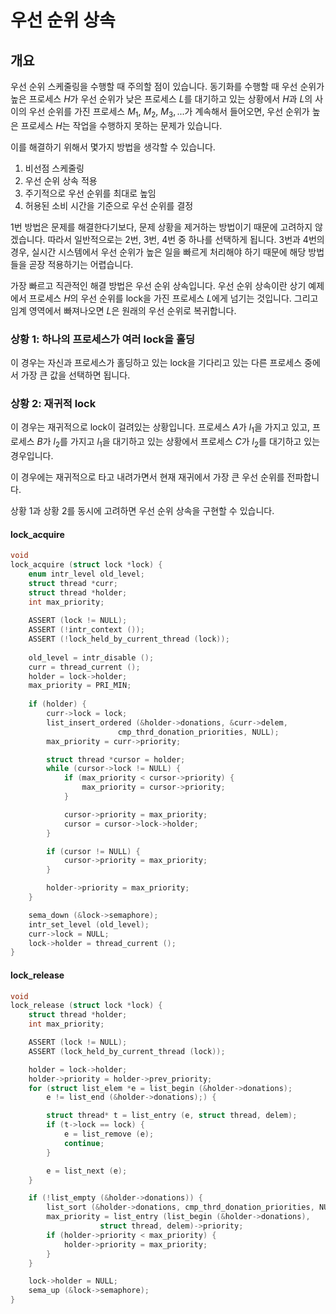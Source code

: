 # 우선 순위 상속
## 개요
우선 순위 스케줄링을 수행할 때 주의할 점이 있습니다. 동기화를 수행할 때 우선 순위가 높은 프로세스 $H$가 우선 순위가 낮은 프로세스 $L$를 대기하고 있는 상황에서 $H$과 $L$의 사이의 우선 순위를 가진 프로세스 $M_1$, $M_2$, $M_3, ...$가 계속해서 들어오면, 우선 순위가 높은 프로세스 $H$는 작업을 수행하지 못하는 문제가 있습니다.

이를 해결하기 위해서 몇가지 방법을 생각할 수 있습니다.
1. 비선점 스케줄링
2. 우선 순위 상속 적용
3. 주기적으로 우선 순위를 최대로 높임
4. 허용된 소비 시간을 기준으로 우선 순위를 결정

1번 방법은 문제를 해결한다기보다, 문제 상황을 제거하는 방법이기 때문에 고려하지 않겠습니다. 따라서 일반적으로는 2번, 3번, 4번 중 하나를 선택하게 됩니다. 3번과 4번의 경우, 실시간 시스템에서 우선 순위가 높은 일을 빠르게 처리해야 하기 때문에 해당 방법들을 곧장 적용하기는 어렵습니다.

가장 빠르고 직관적인 해결 방법은 우선 순위 상속입니다. 우선 순위 상속이란 상기 예제에서 프로세스 $H$의 우선 순위를 lock을 가진 프로세스 $L$에게 넘기는 것입니다. 그리고 임계 영역에서 빠져나오면 $L$은 원래의 우선 순위로 복귀합니다.

### 상황 1: 하나의 프로세스가 여러 lock을 홀딩
이 경우는 자신과 프로세스가 홀딩하고 있는 lock을 기다리고 있는 다른 프로세스 중에서 가장 큰 값을 선택하면 됩니다.

### 상황 2: 재귀적 lock
이 경우는 재귀적으로 lock이 걸려있는 상황입니다. 프로세스 $A$가 $l_1$을 가지고 있고, 프로세스 $B$가 $l_2$를 가지고 $l_1$을 대기하고 있는 상황에서 프로세스 $C$가 $l_2$를 대기하고 있는 경우입니다.

이 경우에는 재귀적으로 타고 내려가면서 현재 재귀에서 가장 큰 우선 순위를 전파합니다.

상황 1과 상황 2를 동시에 고려하면 우선 순위 상속을 구현할 수 있습니다.

#### lock_acquire
``` c
void
lock_acquire (struct lock *lock) {
	enum intr_level old_level;
	struct thread *curr;
	struct thread *holder;
	int max_priority;
	
	ASSERT (lock != NULL);
	ASSERT (!intr_context ());
	ASSERT (!lock_held_by_current_thread (lock));
	
	old_level = intr_disable ();
	curr = thread_current ();
	holder = lock->holder;
	max_priority = PRI_MIN;
	
	if (holder) {
		curr->lock = lock;
		list_insert_ordered (&holder->donations, &curr->delem, 
						cmp_thrd_donation_priorities, NULL);
		max_priority = curr->priority;

		struct thread *cursor = holder;
		while (cursor->lock != NULL) {
			if (max_priority < cursor->priority) {
				max_priority = cursor->priority;
			}

			cursor->priority = max_priority;
			cursor = cursor->lock->holder;
		}

		if (cursor != NULL) {
			cursor->priority = max_priority;
		}

		holder->priority = max_priority;
	}

	sema_down (&lock->semaphore);
	intr_set_level (old_level);
	curr->lock = NULL;
	lock->holder = thread_current ();
}

```

#### lock_release
``` c
void
lock_release (struct lock *lock) {
	struct thread *holder;
	int max_priority;

	ASSERT (lock != NULL);
	ASSERT (lock_held_by_current_thread (lock));

	holder = lock->holder;
	holder->priority = holder->prev_priority;
	for (struct list_elem *e = list_begin (&holder->donations);
		e != list_end (&holder->donations);) {

		struct thread* t = list_entry (e, struct thread, delem);
		if (t->lock == lock) {
			e = list_remove (e);
			continue;
		}

		e = list_next (e);
	}

	if (!list_empty (&holder->donations)) {
		list_sort (&holder->donations, cmp_thrd_donation_priorities, NULL);
		max_priority = list_entry (list_begin (&holder->donations), 
					struct thread, delem)->priority;
		if (holder->priority < max_priority) {
			holder->priority = max_priority;
		}
	}

	lock->holder = NULL;
	sema_up (&lock->semaphore);
}
```